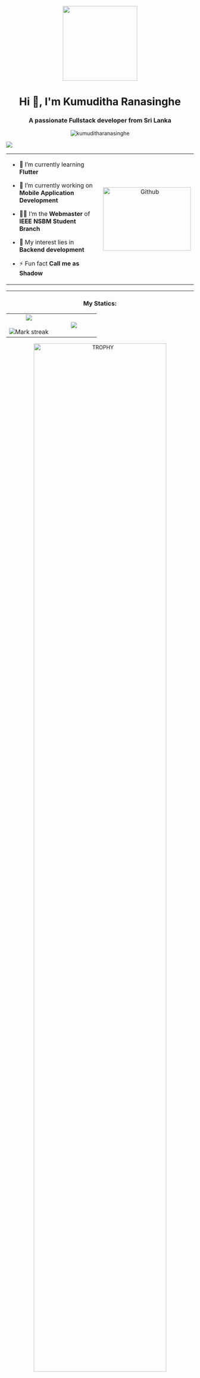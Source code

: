 <p align="center">
    <img width="200" src="https://user-images.githubusercontent.com/74038190/216654116-d0e8d227-7977-4edc-8d36-63461bda9503.gif">
</p>

<h1 align="center">Hi 👋, I'm Kumuditha Ranasinghe</h1>
<h3 align="center">A passionate Fullstack developer from Sri Lanka</h3>
<p align="center"> <img src="https://komarev.com/ghpvc/?username=kumuditharanasinghe&label=Profile%20views&color=0e75b6&style=flat" alt="kumuditharanasinghe" /> </p>
<img src="https://user-images.githubusercontent.com/73097560/115834477-dbab4500-a447-11eb-908a-139a6edaec5c.gif">

<table align="center">
<tr border="none">
<td width="50%" align="left">


- 🌱 I’m currently learning **Flutter**

- 🔭 I’m currently working on **Mobile Application Development**

- 🧑‍🎓 I’m the **Webmaster** of **IEEE NSBM Student Branch**

- 🤔 My interest lies in **Backend development**

- ⚡ Fun fact **Call me as Shadow**
</td>
<td width="100%" align="center"><img width="100%" height="170" alt="Github" src="https://github.com/Anmol-Baranwal/Cool-GIFs-For-GitHub/assets/74038190/d48893bd-0757-481c-8d7e-ba3e163feae7" /></td>
</tr>
</table>

---

<p align="center">
<h3 align="center">My Statics:</h3>
  <!--- stats (start) -->
<table align="center">
<tr border="none">
<td width="50%" align="center">
  
  <img  align="center"  src="https://github-readme-stats.vercel.app/api?username=KumudithaRanasinghe&theme=tokyonight&show_icons=true&count_private=true" />
  <br></br>
  <img  title="🔥 Get streak stats for your profile at git.io/streak-stats" alt="Mark streak" src="https://github-readme-streak-stats.herokuapp.com/?user=KumudithaRanasinghe&theme=tokyonight&hide_border=false" /> 
</td>

<td width="50%" align="center">

  <img  align="center"  src="https://github-readme-stats.anuraghazra1.vercel.app/api/top-langs/?username=KumudithaRanasinghe&theme=tokyonight&hide_border=false&no-bg=true&no-frame=true&langs_count=10"/>
  
  </td>
</tr>
</table>
<!--- stats (end) -->

<!--- trophy (start) -->
<div align=center>
  <a href="https://github.com/ryo-ma/github-profile-trophy" title="Go to Source">
      <img align="center" width=84% src="https://github-profile-trophy.vercel.app/?username=KumudithaRanasinghe&theme=radical&row=1&column=7&margin-h=15&margin-w=5&no-bg=true" alt="TROPHY" />
    </a>
</div>
<!--- trophy (start) -->

---

</p>        
<h3 align="center">Languages and Tools:</h3>
<p align="center"> 
<a href="https://getbootstrap.com" target="_blank" rel="noreferrer"> <img src="https://github.com/Scar1109/skill-icons/blob/main/icons/Bootstrap.svg" alt="bootstrap" width="50" height="50"/> </a> 
<a href="https://www.cprogramming.com/" target="_blank" rel="noreferrer"> <img src="https://github.com/Scar1109/skill-icons/blob/main/icons/C.svg" alt="c" width="50" height="50"/> </a> 
<a href="https://www.w3schools.com/css/" target="_blank" rel="noreferrer"> <img src="https://github.com/Scar1109/skill-icons/blob/main/icons/CSS.svg" alt="css3" width="50" height="50"/> </a> 
<a href="https://www.figma.com/" target="_blank" rel="noreferrer"> <img src="https://github.com/Scar1109/skill-icons/blob/main/icons/Figma-Dark.svg" alt="figma" width="50" height="50"/> </a> 
<a href="https://flask.palletsprojects.com/" target="_blank" rel="noreferrer"> <img src="https://github.com/Scar1109/skill-icons/blob/main/icons/Flask-Dark.svg" alt="flask" width="50" height="50"/> </a> 
<a href="https://www.w3.org/html/" target="_blank" rel="noreferrer"> <img src="https://github.com/Scar1109/skill-icons/blob/main/icons/HTML.svg" alt="html5" width="50" height="50"/> </a>
<a href="https://www.java.com" target="_blank" rel="noreferrer"> <img src="https://github.com/Scar1109/skill-icons/blob/main/icons/Java-Dark.svg" alt="java" width="50" height="50"/> </a>
<a href="https://developer.mozilla.org/en-US/docs/Web/JavaScript" target="_blank" rel="noreferrer"> <img src="https://github.com/Scar1109/skill-icons/blob/main/icons/JavaScript.svg" alt="javascript" width="50" height="50"/> </a> 
<a href="https://www.mysql.com/" target="_blank" rel="noreferrer"> <img src="https://github.com/Scar1109/skill-icons/blob/main/icons/MySQL-Dark.svg" alt="mysql" width="50" height="50"/> </a> 
<a href="https://www.php.net" target="_blank" rel="noreferrer"> <img src="https://github.com/Scar1109/skill-icons/blob/main/icons/PHP-Dark.svg" alt="php" width="50" height="50"/> </a>
<a href="https://www.python.org" target="_blank" rel="noreferrer"> <img src="https://github.com/Scar1109/skill-icons/blob/main/icons/Python-Dark.svg" alt="python" width="50" height="50"/> </a> 
<a href="https://unrealengine.com/" target="_blank" rel="noreferrer"> <img src="https://github.com/Scar1109/skill-icons/blob/main/icons/UnrealEngine.svg" alt="unreal" width="50" height="50"/> </a>
<a href="" target="_blank" rel="noreferrer"> <img src="https://github.com/Scar1109/skill-icons/blob/main/icons/NextJS-Dark.svg" alt="nextjs" width="50" height="50"/> </a>
<a href="" target="_blank" rel="noreferrer"> <img src="https://github.com/Scar1109/skill-icons/blob/main/icons/React-Dark.svg" alt="react" width="50" height="50"/> </a>
<a href="" target="_blank" rel="noreferrer"> <img src="https://github.com/Scar1109/skill-icons/blob/main/icons/TailwindCSS-Dark.svg" alt="tailwind" width="50" height="50"/> </a>
<a href="" target="_blank" rel="noreferrer"> <img src="https://github.com/Scar1109/skill-icons/blob/main/icons/TypeScript.svg" alt="typescript" width="50" height="50"/> </a>
<a href="" target="_blank" rel="noreferrer"> <img src="https://github.com/Scar1109/skill-icons/blob/main/icons/CS.svg" alt="CS" width="50" height="50"/> </a>
<a href="" target="_blank" rel="noreferrer"> <img src="https://github.com/Scar1109/skill-icons/blob/main/icons/DotNet.svg" alt=".net" width="50" height="50"/> </a>
    
</p>

---

<h3 align="center">Connect With Me:</h3>
<p align="center">
<a href="https://www.linkedin.com/in/kumuditha-ranasinghe-078a23254?" target="blank"><img align="center" src="https://github.com/Scar1109/skill-icons/blob/main/icons/LinkedIn.svg" alt="linkedin" height="50" width="50" /></a>
<a href="https://www.facebook.com/kumuditha.ranasinhge.5/" target="blank"><img align="center" src="https://raw.githubusercontent.com/rahuldkjain/github-profile-readme-generator/master/src/images/icons/Social/facebook.svg" alt="facebook" height="50" width="50" /></a>
</p>

<img src="https://user-images.githubusercontent.com/73097560/115834477-dbab4500-a447-11eb-908a-139a6edaec5c.gif">
